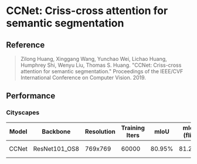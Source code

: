 # CCNet: Criss-cross attention for semantic segmentation

## Reference

> Zilong Huang, Xinggang Wang, Yunchao Wei, Lichao Huang, Humphrey Shi, Wenyu Liu, Thomas S. Huang. "CCNet: Criss-cross attention for semantic segmentation." Proceedings of the IEEE/CVF International Conference on Computer Vision. 2019.

## Performance

### Cityscapes

| Model | Backbone | Resolution | Training Iters | mIoU | mIoU (flip) | mIoU (ms+flip) | Links |
|-|-|-|-|-|-|-|-|
|CCNet|ResNet101_OS8|769x769|60000|80.95%|81.23%|81.53%|[model](https://bj.bcebos.com/paddleseg/dygraph/cityscapes/ccnet_resnet101_os8_cityscapes_769x769_60k/model.pdparams) \| [log](https://bj.bcebos.com/paddleseg/dygraph/cityscapes/ccnet_resnet101_os8_cityscapes_769x769_60k/train.log) |
